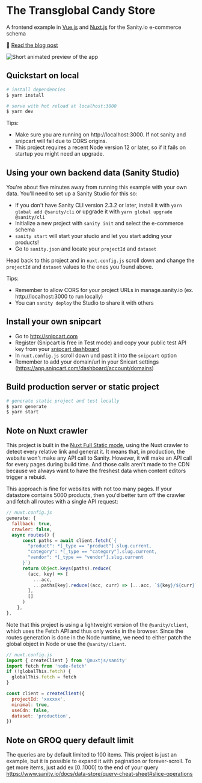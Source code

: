 # The Transglobal Candy Store

A frontend example in [Vue.js](https://vuejs.org/) and [Nuxt.js](https://nuxtjs.org) for the Sanity.io e-commerce schema

🔗 [Read the blog post](https://www.sanity.io/blog/e-commerce-vue-nuxt-snipcart)

![Short animated preview of the app](https://public.sanity.io/github-assets/snipcart-for-github.gif 'Short animated preview of the app')

## Quickstart on local

```bash
# install dependencies
$ yarn install

# serve with hot reload at localhost:3000
$ yarn dev
```

Tips:

- Make sure you are running on http://localhost:3000. If not sanity and snipcart will fail due to CORS origins.
- This project requires a recent Node version 12 or later, so if it fails on startup you might need an upgrade.

## Using your own backend data (Sanity Studio)

You're about five minutes away from running this example with your own data. You'll need to set up a Sanity Studio for this so:

- If you don't have Sanity CLI version 2.3.2 or later, install it with `yarn global add @sanity/cli` or upgrade it with `yarn global upgrade @sanity/cli`
- Initialize a new project with `sanity init` and select the e-commerce schema
- `sanity start` will start your studio and let you start adding your products!
- Go to `sanity.json` and locate your `projectId` and `dataset`

Head back to this project and in `nuxt.config.js` scroll down and change the `projectId` and `dataset` values to the ones you found above.

Tips:

- Remember to allow CORS for your project URLs in manage.sanity.io (ex. http://localhost:3000 to run locally)
- You can `sanity deploy` the Studio to share it with others

## Install your own snipcart

- Go to http://snipcart.com
- Register (Snipcart is free in Test mode) and copy your public test API key from your [snipcart dashboard](https://app.snipcart.com/dashboard/account/credentials)
- In `nuxt.config.js` scroll down und past it into the `snipcart` option
- Remember to add your domain/url in your Snicart settings (https://app.snipcart.com/dashboard/account/domains)

## Build production server or static project

```bash
# generate static project and test locally
$ yarn generate
$ yarn start
```

## Note on Nuxt crawler

This project is built in the [Nuxt Full Static mode](https://nuxtjs.org/blog/going-full-static/), using the Nuxt crawler to detect every relative link and generat it.
It means that, in production, the website won't make any API call to Sanity. However, it will make an API call for every pages during build time. And those calls aren't made to the CDN because we always want to have the freshest data when content editors trigger a rebuid.

This approach is fine for websites with not too many pages. If your datastore contains 5000 products, then you'd better turn off the crawler and fetch all routes with a single API request:

```js
// nuxt.config.js
generate: {
  fallback: true,
  crawler: false,
  async routes() {
      const paths = await client.fetch(`{
        "product": *[_type == "product"].slug.current,
        "category": *[_type == "category"].slug.current,
        "vendor": *[_type == "vendor"].slug.current
      }`)
      return Object.keys(paths).reduce(
        (acc, key) => [
          ...acc,
          ...paths[key].reduce((acc, curr) => [...acc, `${key}/${curr}`], []),
        ],
        []
      )
    },
},
```

Note that this project is using a lightweight version of the `@sanity/client`, which uses the Fetch API and thus only works in the browser. Since the routes generation is done in the Node runtime, we need to either patch the global object in Node or use the `@sanity/client`.

```js
// nuxt.config.js
import { createClient } from '@nuxtjs/sanity'
import fetch from 'node-fetch'
if (!globalThis.fetch) {
  globalThis.fetch = fetch
}

const client = createClient({
  projectId: 'xxxxxx',
  minimal: true,
  useCdn: false,
  dataset: 'production',
})
```

## Note on GROQ query default limit

The queries are by default limited to 100 items. This project is just an example, but it is possible to expand it with pagination or forever-scroll. To get more items, just add ex [0..1000] to the end of your query https://www.sanity.io/docs/data-store/query-cheat-sheet#slice-operations
